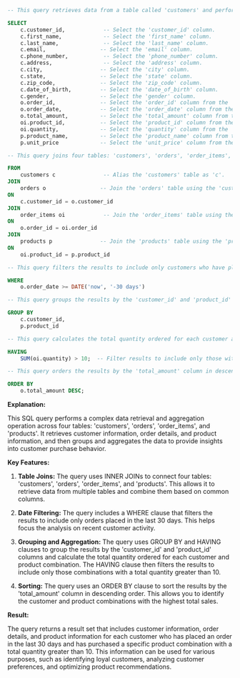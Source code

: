 ```sql
-- This query retrieves data from a table called 'customers' and performs various operations on the data.

SELECT
    c.customer_id,            -- Select the 'customer_id' column.
    c.first_name,             -- Select the 'first_name' column.
    c.last_name,              -- Select the 'last_name' column.
    c.email,                 -- Select the 'email' column.
    c.phone_number,           -- Select the 'phone_number' column.
    c.address,                -- Select the 'address' column.
    c.city,                  -- Select the 'city' column.
    c.state,                 -- Select the 'state' column.
    c.zip_code,              -- Select the 'zip_code' column.
    c.date_of_birth,         -- Select the 'date_of_birth' column.
    c.gender,                -- Select the 'gender' column.
    o.order_id,              -- Select the 'order_id' column from the 'orders' table.
    o.order_date,            -- Select the 'order_date' column from the 'orders' table.
    o.total_amount,          -- Select the 'total_amount' column from the 'orders' table.
    oi.product_id,           -- Select the 'product_id' column from the 'order_items' table.
    oi.quantity,             -- Select the 'quantity' column from the 'order_items' table.
    p.product_name,          -- Select the 'product_name' column from the 'products' table.
    p.unit_price             -- Select the 'unit_price' column from the 'products' table.

-- This query joins four tables: 'customers', 'orders', 'order_items', and 'products'.

FROM
    customers c               -- Alias the 'customers' table as 'c'.
JOIN
    orders o                 -- Join the 'orders' table using the 'customer_id' column.
ON
    c.customer_id = o.customer_id
JOIN
    order_items oi            -- Join the 'order_items' table using the 'order_id' column.
ON
    o.order_id = oi.order_id
JOIN
    products p               -- Join the 'products' table using the 'product_id' column.
ON
    oi.product_id = p.product_id

-- This query filters the results to include only customers who have placed an order in the last 30 days.

WHERE
    o.order_date >= DATE('now', '-30 days')

-- This query groups the results by the 'customer_id' and 'product_id' columns.

GROUP BY
    c.customer_id,
    p.product_id

-- This query calculates the total quantity ordered for each customer and product combination.

HAVING
    SUM(oi.quantity) > 10;  -- Filter results to include only those with a total quantity greater than 10.

-- This query orders the results by the 'total_amount' column in descending order.

ORDER BY
    o.total_amount DESC;
```

**Explanation:**

This SQL query performs a complex data retrieval and aggregation operation across four tables: 'customers', 'orders', 'order_items', and 'products'. It retrieves customer information, order details, and product information, and then groups and aggregates the data to provide insights into customer purchase behavior.

**Key Features:**

1. **Table Joins:** The query uses INNER JOINs to connect four tables: 'customers', 'orders', 'order_items', and 'products'. This allows it to retrieve data from multiple tables and combine them based on common columns.

2. **Date Filtering:** The query includes a WHERE clause that filters the results to include only orders placed in the last 30 days. This helps focus the analysis on recent customer activity.

3. **Grouping and Aggregation:** The query uses GROUP BY and HAVING clauses to group the results by the 'customer_id' and 'product_id' columns and calculate the total quantity ordered for each customer and product combination. The HAVING clause then filters the results to include only those combinations with a total quantity greater than 10.

4. **Sorting:** The query uses an ORDER BY clause to sort the results by the 'total_amount' column in descending order. This allows you to identify the customer and product combinations with the highest total sales.

**Result:**

The query returns a result set that includes customer information, order details, and product information for each customer who has placed an order in the last 30 days and has purchased a specific product combination with a total quantity greater than 10. This information can be used for various purposes, such as identifying loyal customers, analyzing customer preferences, and optimizing product recommendations.